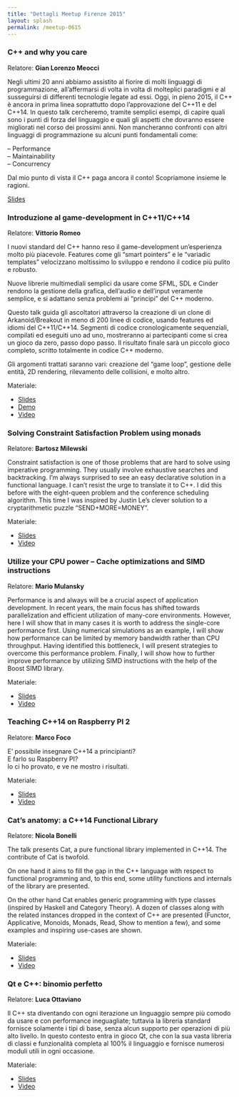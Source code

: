 ```yaml
---
title: "Dettagli Meetup Firenze 2015"
layout: splash
permalink: /meetup-0615
---
```


### C++ and why you care

Relatore: **Gian Lorenzo Meocci**

Negli ultimi 20 anni abbiamo assistito al fiorire di molti linguaggi di programmazione, all’affermarsi di volta in volta di molteplici paradigmi e al susseguirsi di differenti tecnologie legate ad essi. Oggi, in pieno 2015, il C++ è ancora in prima linea soprattutto dopo l’approvazione del C++11 e del C++14. In questo talk cercheremo, tramite semplici esempi, di capire quali sono i punti di forza del linguaggio e quali gli aspetti che dovranno essere migliorati nel corso dei prossimi anni. Non mancheranno confronti con altri linguaggi di programmazione su alcuni punti fondamentali come:

– Performance  
– Maintainability  
– Concurrency

Dal mio punto di vista il C++ paga ancora il conto! Scopriamone insieme le ragioni.

[Slides](http://www.meocci.it/meetup/2015/firenze/C++_Why_YouCare.pdf)


### Introduzione al game-development in C++11/C++14

Relatore: **Vittorio Romeo**

I nuovi standard del C++ hanno reso il game-development un’esperienza molto più piacevole. Features come gli “smart pointers” e le “variadic templates” velocizzano moltissimo lo sviluppo e rendono il codice più pulito e robusto.

Nuove librerie multimediali semplici da usare come SFML, SDL e Cinder rendono la gestione della grafica, dell’audio e dell’input veramente semplice, e si adattano senza problemi ai “principi” del C++ moderno.

Questo talk guida gli ascoltatori attraverso la creazione di un clone di Arkanoid/Breakout in meno di 200 linee di codice, usando features ed idiomi del C++11/C++14. Segmenti di codice cronologicamente sequenziali, compilati ed eseguiti uno ad uno, mostreranno ai partecipanti come si crea un gioco da zero, passo dopo passo. Il risultato finale sarà un piccolo gioco completo, scritto totalmente in codice C++ moderno.

Gli argomenti trattati saranno vari: creazione del “game loop”, gestione delle entità, 2D rendering, rilevamento delle collisioni, e molto altro.

Materiale:

- [Slides](https://github.com/SuperV1234/itcpp2015/blob/master/presentation.pdf)
- [Demo](https://github.com/SuperV1234/itcpp2015)
- [Video](https://www.youtube.com/watch?v=t9PeU5Dc-xY)

### Solving Constraint Satisfaction Problem using monads

Relatore: **Bartosz Milewski**

Constraint satisfaction is one of those problems that are hard to solve using imperative programming. They usually involve exhaustive searches and backtracking. I’m always surprised to see an easy declarative solution in a functional language. I can’t resist the urge to translate it to C++. I did this before with the eight-queen problem and the conference scheduling algorithm. This time I was inspired by Justin Le’s clever solution to a cryptarithmetic puzzle “SEND+MORE=MONEY”.

Materiale:

- [Slides](https://github.com/BartoszMilewski/Publications/blob/master/SolvingConstraintsWithMonads.pdf)
- [Video](https://www.youtube.com/watch?v=2G5MprrtgMs)


### Utilize your CPU power – Cache optimizations and SIMD instructions

Relatore: **Mario Mulansky**

Performance is and always will be a crucial aspect of application development. In recent years, the main focus has shifted towards parallelization and efficient utilization of many-core environments. However, here I will show that in many cases it is worth to address the single-core performance first. Using numerical simulations as an example, I will show how performance can be limited by memory bandwidth rather than CPU throughput. Having identified this bottleneck, I will present strategies to overcome this performance problem. Finally, I will show how to further improve performance by utilizing SIMD instructions with the help of the Boost SIMD library.

Materiale:

- [Slides](https://italiancpp.github.io/wp-statico/www.italiancpp.org/wp-content/uploads/2015/06/Mario-Mulansky-Utilize-your-CPU-Power.pdf)
- [Video](https://www.youtube.com/watch?v=RGQ6uYjlYR0)

### Teaching C++14 on Raspberry PI 2

Relatore: **Marco Foco**

E’ possibile insegnare C++14 a principianti?  
E farlo su Raspberry PI?  
Io ci ho provato, e ve ne mostro i risultati.

Materiale:

- [Slides](https://italiancpp.github.io/wp-statico/www.italiancpp.org/wp-content/uploads/2015/06/Marco-Foco-Teaching-C-14-on-Raspberry-PI-2.pdf)
- [Video](https://www.youtube.com/watch?v=qMRxNQO3qbI)


### Cat’s anatomy: a C++14 Functional Library

Relatore: **Nicola Bonelli**

The talk presents Cat, a pure functional library implemented in C++14. The contribute of Cat is twofold.

On one hand it aims to fill the gap in the C++ language with respect to functional programming and, to this end, some utility functions and internals of the library are presented.

On the other hand Cat enables generic programming with type classes (inspired by Haskell and Category Theory). A dozen of classes along with the related instances dropped in the context of C++ are presented (Functor, Applicative, Monoids, Monads, Read, Show to mention a few), and some examples and inspiring use-cases are shown.

Materiale:

- [Slides](https://italiancpp.github.io/wp-statico/www.italiancpp.org/wp-content/uploads/2015/06/Nicola-Bonelli-Cats-Anatomy-.pdf)
- [Video](https://www.youtube.com/watch?v=i3j0SYzt1MQ)


### **Qt e C++: binomio perfetto**

Relatore: **Luca Ottaviano**

Il C++ sta diventando con ogni iterazione un linguaggio sempre più comodo da usare e con performance ineguagliate; tuttavia la libreria standard fornisce solamente i tipi di base, senza alcun supporto per operazioni di più alto livello. In questo contesto entra in gioco Qt, che con la sua vasta libreria di classi e funzionalità completa al 100% il linguaggio e fornisce numerosi moduli utili in ogni occasione.

Materiale:

- [Slides](https://italiancpp.github.io/wp-statico/www.italiancpp.org/wp-content/uploads/2015/06/Luca-Ottaviano-Qt-C-un-binomio-perfetto.pdf)
- [Video](https://www.youtube.com/watch?v=EhUeOQ7ck60)